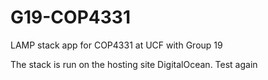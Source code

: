 # G19-COP4331
LAMP stack app for COP4331 at UCF with Group 19

The stack is run on the hosting site DigitalOcean. Test again
